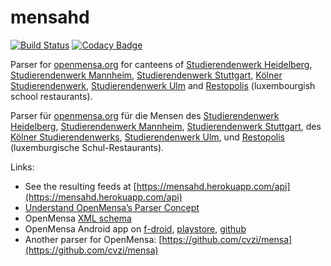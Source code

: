 # mensahd

[![Build Status](https://travis-ci.org/cvzi/mensahd.svg?branch=master)](https://travis-ci.org/cvzi/mensahd)
[![Codacy Badge](https://api.codacy.com/project/badge/Grade/e2aa5ab1cb304c0ab1f5719ad2b3acbf)](https://app.codacy.com/app/cvzi/mensahd?utm_source=github.com&utm_medium=referral&utm_content=cvzi/mensahd&utm_campaign=Badge_Grade_Dashboard)

Parser for [openmensa.org](https://openmensa.org/) for canteens of
[Studierendenwerk Heidelberg](http://www.stw.uni-heidelberg.de/en/speiseplan),
[Studierendenwerk Mannheim](https://www.stw-ma.de/Essen+_+Trinken/Men%C3%BCpl%C3%A4ne.html),
[Studierendenwerk Stuttgart](https://www.studierendenwerk-stuttgart.de/gastronomie/speiseangebot),
[Kölner Studierendenwerk](http://www.kstw.de/index.php?option=com_content&view=article&id=182&Itemid=121),
[Studierendenwerk Ulm](https://studierendenwerk-ulm.de/essen-trinken/speiseplaene/)
and [Restopolis](https://portal.education.lu/restopolis/) (luxembourgish school restaurants).

Parser für [openmensa.org](https://openmensa.org/) für die Mensen des
[Studierendenwerk Heidelberg](http://www.stw.uni-heidelberg.de/de/speiseplan),
[Studierendenwerk Mannheim](https://www.stw-ma.de/Essen+_+Trinken/Men%C3%BCpl%C3%A4ne.html),
[Studierendenwerk Stuttgart](https://www.studierendenwerk-stuttgart.de/gastronomie/speiseangebot),
des [Kölner Studierendenwerks](http://www.kstw.de/index.php?option=com_content&view=article&id=182&Itemid=121),
[Studierendenwerk Ulm](https://studierendenwerk-ulm.de/essen-trinken/speiseplaene/),
und [Restopolis](https://portal.education.lu/restopolis/) (luxemburgische Schul-Restaurants).

Links:
*   See the resulting feeds at [https://mensahd.herokuapp.com/api](https://mensahd.herokuapp.com/api)
*   [Understand OpenMensa’s Parser Concept](https://doc.openmensa.org/parsers/understand/)
*   OpenMensa [XML schema](https://doc.openmensa.org/feed/v2/)
*   OpenMensa Android app on [f-droid](https://f-droid.org/en/packages/de.uni_potsdam.hpi.openmensa/), [playstore](https://play.google.com/store/apps/details?id=de.uni_potsdam.hpi.openmensa), [github](https://github.com/domoritz/open-mensa-android)
*   Another parser for OpenMensa: [https://github.com/cvzi/mensa](https://github.com/cvzi/mensa)
